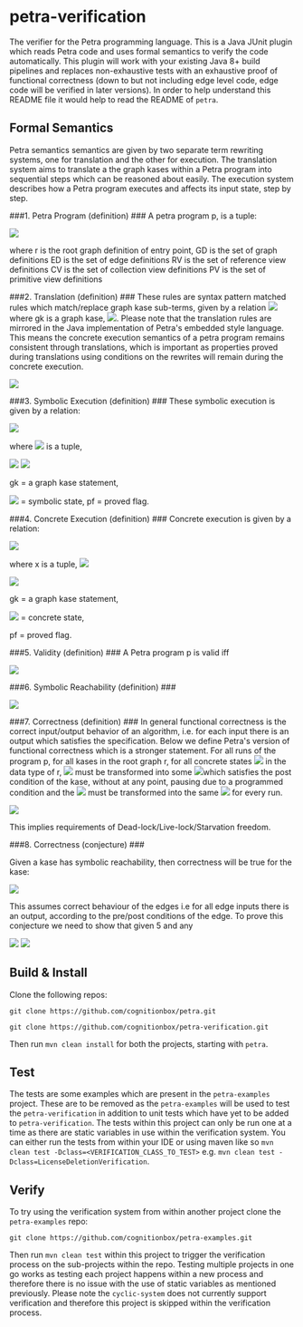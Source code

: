# petra-verification
The verifier for the Petra programming language.
This is a Java JUnit plugin which reads Petra code and uses formal semantics to verify the code automatically. This plugin will work with your existing Java 8+ build pipelines and replaces non-exhaustive tests with an exhaustive proof of functional correctness (down to but not including edge level code, edge code will be verified in later versions).
In order to help understand this README file it would help to read the README of ```petra```.

## Formal Semantics ##
Petra semantics semantics are given by two separate term rewriting systems, one for translation and the other for execution.
The translation system aims to translate a the graph kases within a Petra program into sequential steps which can
be reasoned about easily. The execution system describes how a Petra program executes and affects its input state, step by step.

###1. Petra Program (definition) ###
A petra program p, is a tuple:

<img src="https://render.githubusercontent.com/render/math?math=<r, GD,  ED,  RV,  CV,  PV>">

where
r is the root graph definition of entry point,
GD is the set of graph definitions
ED is the set of edge definitions
RV is the set of reference view definitions
CV is the set of collection view definitions
PV is the set of primitive view definitions

###2. Translation (definition) ###
These rules are syntax pattern matched rules which match/replace graph kase sub-terms, given by a relation
<img src="https://render.githubusercontent.com/render/math?math=\xrightarrow{trans}"> where gk is a graph kase,
<img src="https://render.githubusercontent.com/render/math?math=gk \in GK">. 
Please note that the translation rules are mirrored in the Java implementation of Petra's embedded style language. 
This means the concrete execution semantics of a petra program remains consistent through translations, 
which is important as properties proved during translations using conditions on the rewrites will remain during the concrete execution.

<img src="https://render.githubusercontent.com/render/math?math=\xrightarrow{trans} \ \subset GK \times GK">

###3. Symbolic Execution (definition) ###
These symbolic execution is given by a relation:

<img src="https://render.githubusercontent.com/render/math?math=\xrightarrow{sym} \ \subset \Sigma \times \Sigma">

where <img src="https://render.githubusercontent.com/render/math?math=\sigma"> is a tuple,

<img src="https://render.githubusercontent.com/render/math?math=\sigma \in \Sigma">
<img src="https://render.githubusercontent.com/render/math?math=<gk, \alpha, pf>">

gk = a graph kase statement,

<img src="https://render.githubusercontent.com/render/math?math=\alpha"> = symbolic state,
pf = proved flag.

###4. Concrete Execution (definition) ###
Concrete execution is given by a relation:

<img src="https://render.githubusercontent.com/render/math?math=\xrightarrow{conc} \ \subset X \times X">

where x is a tuple, <img src="https://render.githubusercontent.com/render/math?math=x \in X">

<img src="https://render.githubusercontent.com/render/math?math=<gk, \gamma, pf>">

gk = a graph kase statement,

<img src="https://render.githubusercontent.com/render/math?math=\gamma"> = concrete state,

pf = proved flag.

###5. Validity (definition) ###
A Petra program p is valid iff

<img src="https://render.githubusercontent.com/render/math?math=\forall gd \in GD \ \forall k \in kases(gd) , \ k \xrightarrow{trans}* \ k'">

###6. Symbolic Reachability (definition) ###

<img src="https://render.githubusercontent.com/render/math?math=\forall k \in kasesRecursively(r) \ \forall \alpha \in \mathrm{A}(view(graph(k))) , \ <k',\alpha,F>\xrightarrow{symb}*<k'',\alpha', T> \ given, \ k \xrightarrow{trans}* \ k'">

###7. Correctness (definition) ###
In general functional correctness is the correct input/output behavior of an algorithm, i.e. for each input there is an output which satisfies the specification.
Below we define Petra's version of functional correctness which is a stronger statement.
For all runs of the program p, for all kases in the root graph r, for all concrete states <img src="https://render.githubusercontent.com/render/math?math=\gamma"> in the data type of r,
<img src="https://render.githubusercontent.com/render/math?math=\gamma"> must be transformed into some <img src="https://render.githubusercontent.com/render/math?math=\gamma'">which satisfies the post condition of the kase, without at any point, pausing due to a programmed condition and
the <img src="https://render.githubusercontent.com/render/math?math=\gamma"> must be transformed into the same <img src="https://render.githubusercontent.com/render/math?math=\gamma'"> for every run.

<img src="https://render.githubusercontent.com/render/math?math=\forall \rho \in \Rho \ \forall k \in kases(r) \ \forall \gamma \in \Gamma(data(graph(k))) , \ <k',\gamma,F>\xrightarrow{conc}*<k'',\gamma', T> \ given, \ k \xrightarrow{trans}* \ k'">

This implies requirements of Dead-lock/Live-lock/Starvation freedom.

###8. Correctness (conjecture) ###

Given a kase has symbolic reachability, then correctness will be true for the kase:

<img src="https://render.githubusercontent.com/render/math?math=6 \implies 7">

This assumes correct behaviour of the edges i.e for all edge inputs there is an output, according to the pre/post conditions of the edge.
To prove this conjecture we need to show that given 5 and any 

<img src="https://render.githubusercontent.com/render/math?math=\rho, k, \gamma, \  precondition(k)(\gamma) \\">

<img src="https://render.githubusercontent.com/render/math?math=\exists \alpha, \ <k',\alpha,F>\xrightarrow{symb}*<k'',\alpha', T> \implies <k',\gamma,F>\xrightarrow{conc}*<k'',\gamma', T>">

## Build & Install ##
Clone the following repos:

```git clone https://github.com/cognitionbox/petra.git```

```git clone https://github.com/cognitionbox/petra-verification.git```

Then run ```mvn clean install``` for both the projects, starting with ```petra```.

## Test ##
The tests are some examples which are present in the ```petra-examples``` project.
These are to be removed as the ```petra-examples``` will be used to test the ```petra-verification``` in addition
to unit tests which have yet to be added to ```petra-verification```.
The tests within this project can only be run one at a time as there are static variables in use within the verification system. 
You can either run the tests from within your IDE or using maven like so ```mvn clean test -Dclass=<VERIFICATION_CLASS_TO_TEST>``` e.g.
```mvn clean test -Dclass=LicenseDeletionVerification```.

## Verify ##
To try using the verification system from within another project clone the ```petra-examples``` repo:

```git clone https://github.com/cognitionbox/petra-examples.git```

Then run ```mvn clean test``` within this project to trigger the verification process on the sub-projects within the repo.
Testing multiple projects in one go works as testing each project happens within a new process and therefore there is no issue with the use of static variables as mentioned previously.
Please note the ```cyclic-system``` does not currently support verification and therefore this project is skipped within the verification process.
